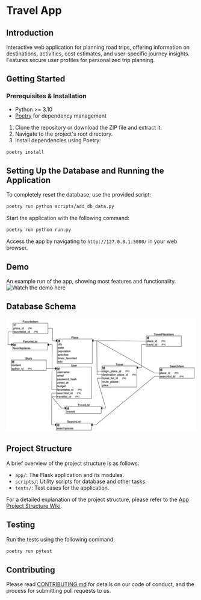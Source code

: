 # Travel App

## Introduction
Interactive web application for planning road trips, offering information on destinations, activities, cost estimates, and user-specific journey insights. Features secure user profiles for personalized trip planning.

## Getting Started

### Prerequisites & Installation
- Python >= 3.10
- [Poetry](https://python-poetry.org/docs/#installation) for dependency management

1. Clone the repository or download the ZIP file and extract it.
2. Navigate to the project's root directory.
3. Install dependencies using Poetry: 
```bash
poetry install
```


## Setting Up the Database and Running the Application
To completely reset the database, use the provided script:
```bash
poetry run python scripts/add_db_data.py
```

Start the application with the following command:
```bash
poetry run python run.py
```

Access the app by navigating to `http://127.0.0.1:5000/` in your web browser.

## Demo
An example run of the app, showing most features and functionality.
![Watch the demo here](https://drive.google.com/file/d/1ajuBFztCUSt-SwGG6n6ECF2s3jMsB2FV/view?usp=drive_link)

## Database Schema
![Schema](app/static/travel_app_schema.png)


## Project Structure
A brief overview of the project structure is as follows:

- `app/`: The Flask application and its modules.
- `scripts/`: Utility scripts for database and other tasks.
- `tests/`: Test cases for the application.

For a detailed explanation of the project structure, please refer to the [App Project Structure Wiki](https://github.com/DeepBlockDeepak/RoadTripPlanner/wiki/App-Project-Structure-Documentation).


## Testing
Run the tests using the following command:
```bash
poetry run pytest
```


## Contributing
Please read [CONTRIBUTING.md](CONTRIBUTING.md) for details on our code of conduct, and the process for submitting pull requests to us.


